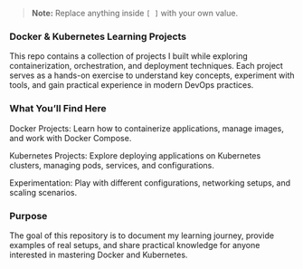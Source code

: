 > **Note:** Replace anything inside `[ ]` with your own value.

### Docker & Kubernetes Learning Projects

This repo contains a collection of projects I built while exploring containerization, orchestration, and deployment techniques. Each project serves as a hands-on exercise to understand key concepts, experiment with tools, and gain practical experience in modern DevOps practices.

### What You’ll Find Here

Docker Projects: Learn how to containerize applications, manage images, and work with Docker Compose.

Kubernetes Projects: Explore deploying applications on Kubernetes clusters, managing pods, services, and configurations.

Experimentation: Play with different configurations, networking setups, and scaling scenarios.

### Purpose

The goal of this repository is to document my learning journey, provide examples of real setups, and share practical knowledge for anyone interested in mastering Docker and Kubernetes.
